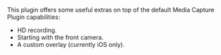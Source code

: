 
This plugin offers some useful extras on top of the default Media Capture Plugin capabilities:
- HD recording.
- Starting with the front camera.
- A custom overlay (currently iOS only).

